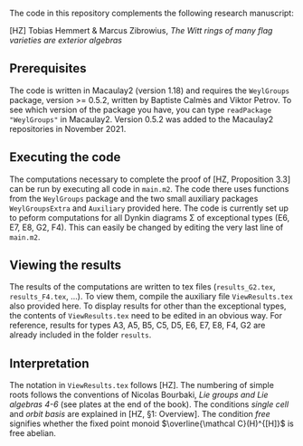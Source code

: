 
The code in this repository complements the following research manuscript:

[HZ] Tobias Hemmert & Marcus Zibrowius, *The Witt rings of many flag varieties are exterior algebras*

## Prerequisites

The code is written in Macaulay2 (version 1.18) and requires the `WeylGroups` package, version >= 0.5.2, written by Baptiste Calmès and Viktor Petrov.  To see which version of the package you have, you can type `readPackage "WeylGroups"` in Macaulay2.  Version 0.5.2 was added to the Macaulay2 repositories in November 2021.

## Executing the code

The computations necessary to complete the proof of [HZ, Proposition 3.3] can be run by executing all code in `main.m2`.  The code there uses functions from the `WeylGroups` package and the two small auxiliary packages `WeylGroupsExtra` and `Auxiliary` provided here.  The code is currently set up to peform computations for all Dynkin diagrams Σ of exceptional types (E6, E7, E8, G2, F4).  This can easily be changed by editing the very last line of `main.m2`.

## Viewing the results

The results of the computations are written to tex files (`results_G2.tex`, `results_F4.tex`, ...).  To view them, compile the auxiliary file `ViewResults.tex` also provided here.  To display results for other than the exceptional types, the contents of `ViewResults.tex` need to be edited in an obvious way.  For reference, results for types A3, A5, B5, C5, D5, E6, E7, E8, F4, G2 are already included in the folder `results`.

## Interpretation

The notation in `ViewResults.tex` follows [HZ]. The numbering of simple roots follows the conventions of Nicolas Bourbaki, *Lie groups and Lie algebras 4-6* (see plates at the end of the book).  The conditions *single cell* and *orbit basis* are explained in [HZ, §1: Overview].  The condition *free* signifies whether the fixed point monoid $\overline{\mathcal C}(H)^{[H]}$ is free abelian.

